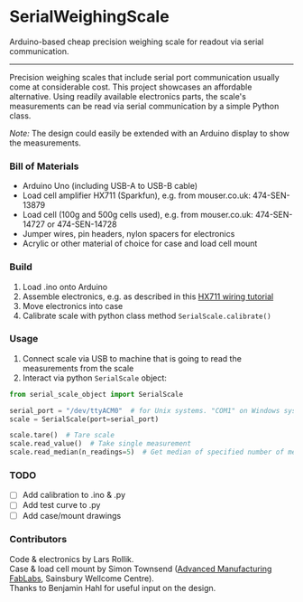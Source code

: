 # SerialWeighingScale
Arduino-based cheap precision weighing scale for readout via serial communication.

***

Precision weighing scales that include serial port communication usually come at considerable cost. This project showcases an affordable alternative.
Using readily available electronics parts, the scale's measurements can be read via serial communication by a simple Python class.

_Note:_ The design could easily be extended with an Arduino display to show the measurements.

### Bill of Materials
- Arduino Uno (including USB-A to USB-B cable)
- Load cell amplifier HX711 (Sparkfun), e.g. from mouser.co.uk: 474-SEN-13879
- Load cell (100g and 500g cells used), e.g. from mouser.co.uk: 474-SEN-14727 or 474-SEN-14728
- Jumper wires, pin headers, nylon spacers for electronics
- Acrylic or other material of choice for case and load cell mount

### Build
1. Load .ino onto Arduino
2. Assemble electronics, e.g. as described in this [HX711 wiring tutorial]
3. Move electronics into case
4. Calibrate scale with python class method `SerialScale.calibrate()`

### Usage
1. Connect scale via USB to machine that is going to read the measurements from the scale
2. Interact via python `SerialScale` object:
  ```python
  from serial_scale_object import SerialScale
  
  serial_port = "/dev/ttyACM0"  # for Unix systems. "COM1" on Windows systems
  scale = SerialScale(port=serial_port)
  
  scale.tare()  # Tare scale
  scale.read_value()  # Take single measurement
  scale.read_median(n_readings=5)  # Get median of specified number of measurements
  
  ```

### TODO
- [ ] Add calibration to .ino & .py
- [ ] Add test curve to .py
- [ ] Add case/mount drawings

### Contributors
Code & electronics by Lars Rollik.  
Case & load cell mount by Simon Townsend ([Advanced Manufacturing FabLabs], Sainsbury Wellcome Centre).  
Thanks to Benjamin Hahl for useful input on the design.  

[Advanced Manufacturing FabLabs]: https://www.sainsburywellcome.org/web/content/fablab
[HX711 wiring tutorial]: https://learn.sparkfun.com/tutorials/load-cell-amplifier-hx711-breakout-hookup-guide
